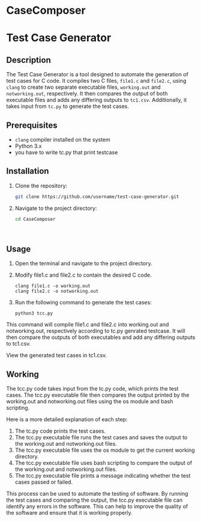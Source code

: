 # CaseComposer

# Test Case Generator

## Description

The Test Case Generator is a tool designed to automate the generation of test cases for C code. It compiles two C files, `file1.c` and `file2.c`, using `clang` to create two separate executable files, `working.out` and `notworking.out`, respectively. It then compares the output of both executable files and adds any differing outputs to `tc1.csv`. Additionally, it takes input from `tc.py` to generate the test cases.

## Prerequisites

- `clang` compiler installed on the system
- Python 3.x
- you have to write tc.py that print testcase 

## Installation

1. Clone the repository:

   ```bash
   git clone https://github.com/username/test-case-generator.git
2. Navigate to the project directory:
   ```bash
   cd CaseComposer
 
 
## Usage

1. Open the terminal and navigate to the project directory.

2. Modify file1.c and file2.c to contain the desired C code.
    
       clang file1.c -o working.out
       clang file2.c -o notworking.out
 3. Run the following command to generate the test cases:

        python3 tcc.py

This command will compile file1.c and file2.c into working.out and notworking.out, respectively according to tc.py genrated testcase. It will then compare the outputs of both executables and add any differing outputs to tc1.csv.

View the generated test cases in tc1.csv.
## Working
The tcc.py code takes input from the tc.py code, which prints the test cases. The tcc.py executable file then compares the output printed by the working.out and notworking.out files using the os module and bash scripting.

Here is a more detailed explanation of each step:
1. The tc.py code prints the test cases.
2. The tcc.py executable file runs the test cases and saves the output to the working.out and notworking.out files.
3. The tcc.py executable file uses the os module to get the current working directory.
4. The tcc.py executable file uses bash scripting to compare the output of the working.out and notworking.out files.
5. The tcc.py executable file prints a message indicating whether the test cases passed or failed.

This process can be used to automate the testing of software. By running the test cases and comparing the output, the tcc.py executable file can identify any errors in the software. This can help to improve the quality of the software and ensure that it is working properly.
